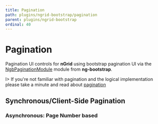 ```yaml
---
title: Pagination
path: plugins/ngrid-bootstrap/pagination
parent: plugins/ngrid-bootstrap
ordinal: 40
---
```

# Pagination

Pagination UI controls for **nGrid** using bootstrap pagination UI via the [NgbPaginationModule](https://ng-bootstrap.github.io/#/components/pagination/overview) module from **ng-bootstrap**.

I> If you're not familiar with pagination and the logical implementation please take a minute and read about [pagination](../../../concepts/datasource/triggers/pagination)

## Synchronous/Client-Side Pagination

<div pbl-example-view="pbl-bs-pagination-example" containerClass="pbl-docs-bootstrap"></div>

### Asynchronous: Page Number based

<div pbl-example-view="pbl-bs-async-page-number-example" containerClass="pbl-docs-bootstrap"></div>
